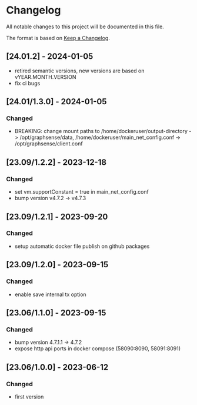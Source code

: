 # Changelog
All notable changes to this project will be documented in this file.

The format is based on [Keep a Changelog](https://keepachangelog.com/en/1.0.0/).

## [24.01.2] - 2024-01-05
- retired semantic versions, new versions are based on vYEAR.MONTH.VERSION
- fix ci bugs

## [24.01/1.3.0] - 2024-01-05
### Changed
- BREAKING: change mount paths to /home/dockeruser/output-directory -> /opt/graphsense/data, /home/dockeruser/main_net_config.conf -> /opt/graphsense/client.conf

## [23.09/1.2.2] - 2023-12-18
### Changed
- set vm.supportConstant = true in main_net_config.conf
- bump version v4.7.2 -> v4.7.3

## [23.09/1.2.1] - 2023-09-20
### Changed
- setup automatic docker file publish on github packages

## [23.09/1.2.0] - 2023-09-15
### Changed
- enable save internal tx option

## [23.06/1.1.0] - 2023-09-15
### Changed
- bump version 4.7.1.1 -> 4.7.2
- expose http api ports in docker compose (58090:8090, 58091:8091)

## [23.06/1.0.0] - 2023-06-12
### Changed
- first version